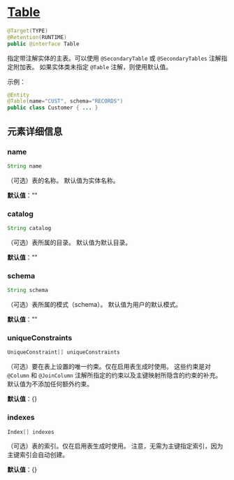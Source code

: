 # [Table](https://jakarta.ee/specifications/platform/10/apidocs/jakarta/persistence/table)

```java
@Target(TYPE)
@Retention(RUNTIME)
public @interface Table
```

指定带注解实体的主表。可以使用 `@SecondaryTable` 或 `@SecondaryTables` 注解指定附加表。
如果实体类未指定 `@Table` 注解，则使用默认值。

示例：

```java
@Entity
@Table(name="CUST", schema="RECORDS")
public class Customer { ... }
```

## 元素详细信息

### name

```java
String name
```

（可选）表的名称。
 默认值为实体名称。

**默认值**：""

### catalog

```java
String catalog
```

（可选）表所属的目录。
 默认值为默认目录。

**默认值**：""

### schema

```java
String schema
```

（可选）表所属的模式（schema）。
 默认值为用户的默认模式。

**默认值**：""

### uniqueConstraints

```java
UniqueConstraint[] uniqueConstraints
```

（可选）要在表上设置的唯一约束。仅在启用表生成时使用。
 这些约束是对 `@Column` 和 `@JoinColumn` 注解所指定的约束以及主键映射所隐含的约束的补充。
 默认值为不添加任何额外约束。

**默认值**：{}

### indexes

```java
Index[] indexes
```

（可选）表的索引。仅在启用表生成时使用。 注意，无需为主键指定索引，因为主键索引会自动创建。

**默认值**：{}